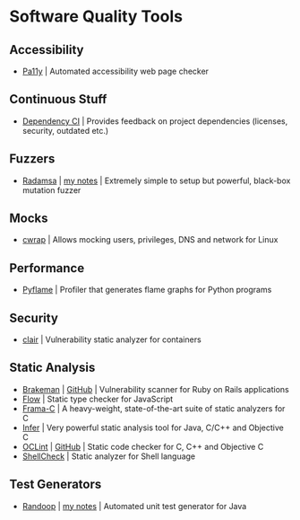 # Software Quality Tools

## Accessibility

- [Pa11y](http://pa11y.org/) | Automated accessibility web page checker

## Continuous Stuff

- [Dependency CI](https://dependencyci.com/) | Provides feedback on project dependencies (licenses, security, outdated etc.)

## Fuzzers

- [Radamsa](https://github.com/aoh/radamsa) | [my notes](https://petr-muller.github.io/tools/2018/01/05/radamsa.html) | Extremely simple to setup but powerful, black-box mutation fuzzer

## Mocks

- [cwrap](https://cwrap.org/) | Allows mocking users, privileges, DNS and network for Linux

## Performance

- [Pyflame](https://github.com/uber/pyflame) | Profiler that generates flame graphs for Python programs

## Security

- [clair](https://github.com/coreos/clair) | Vulnerability static analyzer for containers

## Static Analysis

- [Brakeman](https://brakemanscanner.org/) | [GitHub](https://github.com/presidentbeef/brakeman) | Vulnerability scanner for Ruby on Rails applications
- [Flow](https://flow.org/) | Static type checker for JavaScript
- [Frama-C](http://frama-c.com/) | A heavy-weight, state-of-the-art suite of static analyzers for C
- [Infer](http://fbinfer.com/) | Very powerful static analysis tool for Java, C/C++ and Objective C
- [OCLint](http://oclint.org/) | [GitHub](https://github.com/oclint/oclint) | Static code checker for C, C++ and Objective C
- [ShellCheck](https://www.shellcheck.net/) | Static analyzer for Shell language

## Test Generators

- [Randoop](https://randoop.github.io/randoop/) | [my notes](https://petr-muller.github.io/tools/2017/12/25/randoop.html) | Automated unit test generator for Java

